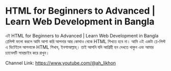 <h1>HTML for Beginners to Advanced | Learn Web Development in Bangla</h1>

এই HTML for Beginners to Advanced | Learn Web Development in Bangla প্লেলিস্ট ফলো করলে আমি আশা করি আপনার আর কোথাও থেকে HTML শিখতে হবে না। আমি এই একটা প্লে-লিস্ট এ ডিটেইলে আপনাকে HTML শিখাব, ইনশাআল্লাহ্‌। তাই আপনি যদি আগ্রিহী হন দেখতে থাকুন এবং আমার চ্যানেলটি সাবস্ক্রাইব করে রাখুন।

Channel Link: https://www.youtube.com/@ah_likhon
